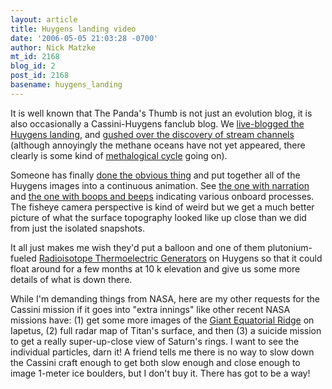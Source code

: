```yaml
---
layout: article
title: Huygens landing video
date: '2006-05-05 21:03:28 -0700'
author: Nick Matzke
mt_id: 2168
blog_id: 2
post_id: 2168
basename: huygens_landing
---
```

<img src="http://saturn.jpl.nasa.gov/multimedia/images/moons/images/PIA08113-th200.jpg" alt="" style="float:left;" />It is well known that The Panda's Thumb is not just an evolution blog, it is also occasionally a Cassini-Huygens fanclub blog.  We [live-blogged the Huygens landing](http://www.google.com/search?sourceid=mozclient&amp;ie=utf-8&amp;oe=utf-8&amp;q=site:www.pandasthumb.org+huygens), and [gushed over the discovery of stream channels](http://www.pandasthumb.org/archives/2005/01/titan_image_hol.html) (although annoyingly the methane oceans have not yet appeared, there clearly is some kind of [methalogical cycle](http://www.nature.com/nature/journal/v438/n7068/full/438538a.html) going on).

Someone has finally [done the obvious thing](http://saturn.jpl.nasa.gov/news/press-release-details.cfm?newsID=655) and put together all of the Huygens images into a continuous animation.  See [the one with narration](http://saturn.jpl.nasa.gov/multimedia/videos/video-details.cfm?videoID=117) and [the one with boops and beeps](http://saturn.jpl.nasa.gov/multimedia/videos/video-details.cfm?videoID=116) indicating various onboard processes.  The fisheye camera perspective is kind of weird but we get a much better picture of what the surface topography looked like up close than we did from just the isolated snapshots.  

It all just makes me wish they'd put a balloon and one of them plutonium-fueled [Radioisotope Thermoelectric Generators](http://saturn.jpl.nasa.gov/spacecraft/safety/power.pdf) on Huygens so that it could float around for a few months at 10 k elevation and give us some more details of what is down there.

While I'm demanding things from NASA, here are my other requests for the Cassini mission if it goes into "extra innings" like other recent NASA missions have: (1) get some more images of the [Giant Equatorial Ridge](http://saturn.jpl.nasa.gov/multimedia/images/image-details.cfm?imageID=1270) on Iapetus, (2) full radar map of Titan's surface, and then (3) a suicide mission to get a really super-up-close view of Saturn's rings.  I want to see the individual particles, darn it!  A friend tells me there is no way to slow down the Cassini craft enough to get both slow enough and close enough to image 1-meter ice boulders, but I don't buy it.  There has got to be a way!
